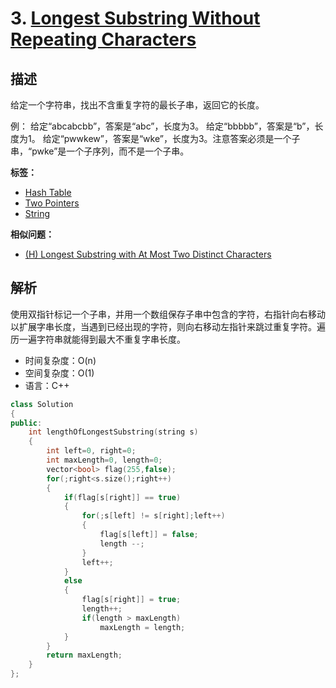 # 3. [Longest Substring Without Repeating Characters](https://leetcode.com/problems/longest-substring-without-repeating-characters/#/description)


## 描述
给定一个字符串，找出不含重复字符的最长子串，返回它的长度。

例：
给定“abcabcbb”，答案是“abc”，长度为3。
给定“bbbbb”，答案是“b”，长度为1。
给定“pwwkew”，答案是“wke”，长度为3。注意答案必须是一个子串，“pwke”是一个子序列，而不是一个子串。

**标签：** 
* [Hash Table](https://leetcode.com/tag/hash-table/) 
* [Two Pointers](https://leetcode.com/tag/two-pointers/) 
* [String](https://leetcode.com/tag/string/)

**相似问题：** 
* [(H) Longest Substring with At Most Two Distinct Characters](https://leetcode.com/problems/longest-substring-with-at-most-two-distinct-characters/)



## 解析
使用双指针标记一个子串，并用一个数组保存子串中包含的字符，右指针向右移动以扩展字串长度，当遇到已经出现的字符，则向右移动左指针来跳过重复字符。遍历一遍字符串就能得到最大不重复字串长度。

- 时间复杂度：O(n)  
- 空间复杂度：O(1)
- 语言：C++

```C++
class Solution 
{
public:
    int lengthOfLongestSubstring(string s) 
    {
        int left=0, right=0;
        int maxLength=0, length=0;
        vector<bool> flag(255,false);
        for(;right<s.size();right++)
        {
            if(flag[s[right]] == true)
            {
                for(;s[left] != s[right];left++)
                {
                    flag[s[left]] = false;
                    length --;
                }
                left++;
            }
            else
            {
                flag[s[right]] = true;
                length++;
                if(length > maxLength) 
                    maxLength = length;
            }
        }
        return maxLength;
    }
};
```

